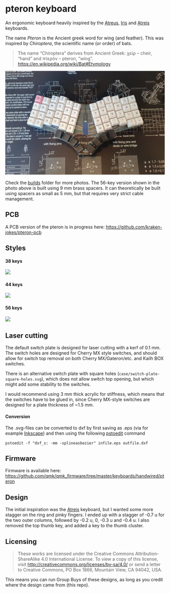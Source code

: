# pteron keyboard
An ergonomic keyboard heavily inspired by the [Atreus](https://github.com/technomancy/atreus), [Iris](https://github.com/keebio/iris-case) and [Atreis](https://github.com/dekonnection/atreis) keyboards.

The name *Pteron* is the Ancient greek word for wing (and feather). This was inspired by *Chiroptera*, the scientific name (or order) of bats.
> The name “Chiroptera” derives from Ancient Greek: χείρ – cheir, “hand” and πτερόν – pteron, “wing”.
https://en.wikipedia.org/wiki/Bat#Etymology

<img src="https://github.com/FSund/pteron-keyboard/blob/master/builds/20201002_141317.jpg" width="640">

Check the [builds](/builds/builds.md) folder for more photos. 
The 56-key version shown in the photo above is built using 9 mm brass spacers. It can theoretically be built using spacers as small as 5 mm, but that requires very strict cable management.

## PCB
A PCB version of the pteron is in progress here: https://github.com/kraken-jokes/pteron-pcb

## Styles
#### 38 keys
<img src="https://github.com/FSund/zuboard/blob/master/images/38key-switch-plate-filled.png" width="560">

#### 44 keys
<img src="https://github.com/FSund/zuboard/blob/master/images/44key-switch-plate-filled.png" width="560">

#### 56 keys
<img src="https://github.com/FSund/zuboard/blob/master/images/56key-switch-plate-filled.png" width="560">

## Laser cutting
The default switch plate is designed for laser cutting with a kerf of 0.1 mm. The switch holes are designed for Cherry MX style switches, and should allow for switch top removal on both Cherry MX/Gateron/etc. and Kailh BOX switches. 

There is an alternative switch plate with square holes (`case/switch-plate-square-holes.svg`), which does not allow switch top opening, but which might add some stability to the switches.

I would recommend using 3 mm thick acrylic for stiffness, which means that the switches have to be glued in, since Cherry MX-style switches are designed for a plate thickness of ~1.5 mm.

#### Conversion
The .svg-files can be converted to dxf by first saving as .eps (via for example [Inkscape](https://inkscape.org/)) and then using the following [pstoedit](http://pstoedit.net/) command

    pstoedit -f "dxf_s: -mm -splineasbezier" infile.eps outfile.dxf

## Firmware
Firmware is available here: https://github.com/qmk/qmk_firmware/tree/master/keyboards/handwired/pteron

## Design
The initial inspiration was the [Atreis](https://github.com/dekonnection/atreis) keyboard, but I wanted some more stagger on the ring and pinky fingers. I ended up with a stagger of -0.7 u for the two outer columns, followed by -0.2 u, 0, -0.3 u and -0.4 u. I also removed the top thumb key, and added a key to the thumb cluster. 

## Licensing
> These works are licensed under the Creative Commons Attribution-ShareAlike 4.0 International License. To view a copy of this license, visit http://creativecommons.org/licenses/by-sa/4.0/ or send a letter to Creative Commons, PO Box 1866, Mountain View, CA 94042, USA.

This means you can run Group Buys of these designs, as long as you credit where the design came from (this repo).
